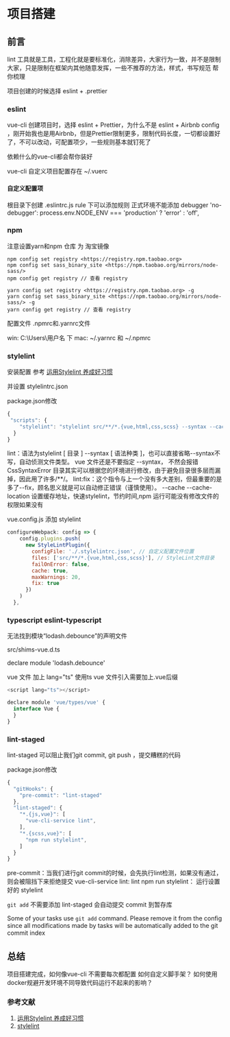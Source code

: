 # 项目搭建

## 前言

lint 工具就是工具，工程化就是要标准化，消除差异，大家行为一致，并不是限制大家，只是限制在框架内其他随意发挥，一些不推荐的方法，样式，书写规范
帮你梳理

项目创建的时候选择 eslint + .prettier

### eslint

vue-cli 创建项目时，选择  eslint + Prettier，为什么不是 eslint + Airbnb config ，刚开始我也是用Airbnb，但是Prettier限制更多，限制代码长度，一切都设置好了，不可以改动，可配置项少，一些规则基本就钉死了

依赖什么的vue-cli都会帮你装好

vue-cli 自定义项目配置存在  ~/.vuerc

#### 自定义配置项

根目录下创建 .eslintrc.js
rule 下可以添加规则  正式环境不能添加 debugger
 'no-debugger': process.env.NODE_ENV === 'production' ? 'error' : 'off',

### npm

注意设置yarn和npm 仓库 为 淘宝镜像

```shell
npm config set registry <https://registry.npm.taobao.org>
npm config set sass_binary_site <https://npm.taobao.org/mirrors/node-sass/>
npm config get registry // 查看 registry

yarn config set registry <https://registry.npm.taobao.org> -g
yarn config set sass_binary_site <https://npm.taobao.org/mirrors/node-sass/> -g
yarn config get registry // 查看 registry
```

配置文件 .npmrc和.yarnrc文件

win: C:\Users\用户名 下
mac: ~/.yarnrc  和  ~/.npmrc

### stylelint

安装配置 参考 [运用Stylelint 养成好习惯](https://dotblogs.com.tw/explooosion/2018/09/30/141005)

并设置 stylelintrc.json

 package.json修改

```js
{
 "scripts": {
    "stylelint": "stylelint src/**/*.{vue,html,css,scss} --syntax --cache --cache-location '/.stylelintcache' --fix"
  }
}
```

lint：语法为stylelint [ 目录 ] --syntax [ 语法种类 ]，也可以直接省略--syntax不写，自动侦测文件类型。
vue 文件还是不要指定 --syntax， 不然会报错 CssSyntaxError
目录其实可以根据您的环境进行修改，由于避免目录很多层而漏掉，因此用了许多/**/。
lint:fix：这个指令与上一个没有多大差别，但最重要的是多了--fix，顾名思义就是可以自动修正错误（谨慎使用）。
--cache --cache-location 设置缓存地址，快速stylelint，节约时间,npm 运行可能没有修改文件的权限如果没有

vue.config.js 添加  stylelint

```js
configureWebpack: config => {
    config.plugins.push(
      new StyleLintPlugin({
        configFile: './.stylelintrc.json', // 自定义配置文件位置
        files: ['src/**/*.{vue,html,css,scss}'], // StyleLint文件目录
        failOnError: false,
        cache: true,
        maxWarnings: 20,
        fix: true
      })
    )
  },
```

### typescript eslint-typescript

无法找到模块“lodash.debounce”的声明文件

src/shims-vue.d.ts

declare module 'lodash.debounce'

vue 文件 加上 lang="ts" 使用ts
vue 文件引入需要加上.vue后缀

```js
<script lang="ts"></script>
```

```js
declare module 'vue/types/vue' {
  interface Vue {
  }
}
```

### lint-staged

lint-staged   可以阻止我们git commit, git push ，提交糟糕的代码

package.json修改

```js
{
  "gitHooks": {
    "pre-commit": "lint-staged"
  },
  "lint-staged": {
    "*.{js,vue}": [
      "vue-cli-service lint",
    ],
    "*.{scss,vue}": [
      "npm run stylelint",
    ]
  }
}
```

pre-commit：当我们进行git commit的时候，会先执行lint检测，如果没有通过，则会被阻挡下来拒绝提交
vue-cli-service lint: lint
npm run stylelint： 运行设置好的 stylelint

`git add` 不需要添加 lint-staged 会自动提交 commit 到暂存库

Some of your tasks use `git add` command. Please remove it from the config since all modifications made by tasks will be automatically added to the git commit index

## 总结

项目搭建完成，如何像vue-cli 不需要每次都配置
如何自定义脚手架？
如何使用docker规避开发环境不同导致代码运行不起来的影响？

### 参考文献

1. [运用Stylelint 养成好习惯](https://dotblogs.com.tw/explooosion/2018/09/30/141005)
2. [stylelint](https://stylelint.io/user-guide/usage/cli)
